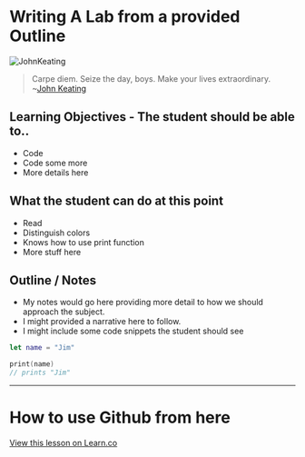 # Writing A Lab from a provided Outline

![JohnKeating](images/JohnKeating.png)

> Carpe diem. Seize the day, boys. Make your lives extraordinary. ~[John Keating](https://en.wikipedia.org/wiki/Dead_Poets_Society)

## Learning Objectives - The student should be able to..

* Code
* Code some more
* More details here

## What the student can do at this point 

* Read
* Distinguish colors
* Knows how to use print function
* More stuff here

## Outline / Notes

* My notes would go here providing more detail to how we should approach the subject.
* I might provided a narrative here to follow.
* I might include some code snippets the student should see

```swift
let name = "Jim"

print(name)
// prints "Jim"
```




---------------------------

# How to use Github from here


<a href='https://learn.co/lessons/GitHubStuff' data-visibility='hidden'>View this lesson on Learn.co</a>
